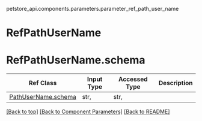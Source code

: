 petstore_api.components.parameters.parameter_ref_path_user_name
# RefPathUserName
# <a id="parameter_ref_path_user_nameschema" >RefPathUserName.schema</a>
Ref Class | Input Type | Accessed Type | Description
--------- | ---------- | ------------- | ------------
[PathUserName.schema](../../components/parameters/parameter_path_user_name.md#parameter_path_user_nameschema) | str,  | str,  | 

[[Back to top]](#top) [[Back to Component Parameters]](../../../README.md#Component-Parameters) [[Back to README]](../../../README.md)
